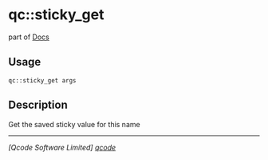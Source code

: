 qc::sticky_get
==============

part of [Docs](.)

Usage
-----
`qc::sticky_get args`

Description
-----------
Get the saved sticky value for this name

----------------------------------
*[Qcode Software Limited] [qcode]*

[qcode]: http://www.qcode.co.uk "Qcode Software"